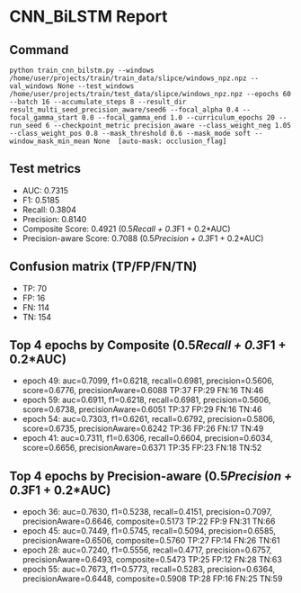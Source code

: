 # CNN_BiLSTM Report

## Command
```
python train_cnn_bilstm.py --windows /home/user/projects/train/train_data/slipce/windows_npz.npz --val_windows None --test_windows /home/user/projects/train/test_data/slipce/windows_npz.npz --epochs 60 --batch 16 --accumulate_steps 8 --result_dir result_multi_seed_precision_aware/seed6 --focal_alpha 0.4 --focal_gamma_start 0.0 --focal_gamma_end 1.0 --curriculum_epochs 20 --run_seed 6 --checkpoint_metric precision_aware --class_weight_neg 1.05 --class_weight_pos 0.8 --mask_threshold 0.6 --mask_mode soft --window_mask_min_mean None  [auto-mask: occlusion_flag]
```

## Test metrics
- AUC: 0.7315
- F1: 0.5185
- Recall: 0.3804
- Precision: 0.8140
- Composite Score: 0.4921 (0.5*Recall + 0.3*F1 + 0.2*AUC)
- Precision-aware Score: 0.7088 (0.5*Precision + 0.3*F1 + 0.2*AUC)
## Confusion matrix (TP/FP/FN/TN)
- TP: 70
- FP: 16
- FN: 114
- TN: 154

## Top 4 epochs by Composite (0.5*Recall + 0.3*F1 + 0.2*AUC)
- epoch 49: auc=0.7099, f1=0.6218, recall=0.6981, precision=0.5606, score=0.6776, precisionAware=0.6088  TP:37 FP:29 FN:16 TN:46
- epoch 59: auc=0.6911, f1=0.6218, recall=0.6981, precision=0.5606, score=0.6738, precisionAware=0.6051  TP:37 FP:29 FN:16 TN:46
- epoch 54: auc=0.7303, f1=0.6261, recall=0.6792, precision=0.5806, score=0.6735, precisionAware=0.6242  TP:36 FP:26 FN:17 TN:49
- epoch 41: auc=0.7311, f1=0.6306, recall=0.6604, precision=0.6034, score=0.6656, precisionAware=0.6371  TP:35 FP:23 FN:18 TN:52

## Top 4 epochs by Precision-aware (0.5*Precision + 0.3*F1 + 0.2*AUC)
- epoch 36: auc=0.7630, f1=0.5238, recall=0.4151, precision=0.7097, precisionAware=0.6646, composite=0.5173  TP:22 FP:9 FN:31 TN:66
- epoch 45: auc=0.7449, f1=0.5745, recall=0.5094, precision=0.6585, precisionAware=0.6506, composite=0.5760  TP:27 FP:14 FN:26 TN:61
- epoch 28: auc=0.7240, f1=0.5556, recall=0.4717, precision=0.6757, precisionAware=0.6493, composite=0.5473  TP:25 FP:12 FN:28 TN:63
- epoch 55: auc=0.7673, f1=0.5773, recall=0.5283, precision=0.6364, precisionAware=0.6448, composite=0.5908  TP:28 FP:16 FN:25 TN:59
